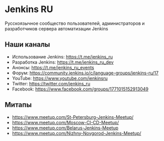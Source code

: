 # Jenkins RU

Русскоязычное cообщество пользователей, администраторов и разработчиков сервера автоматизации Jenkins

## Наши каналы

* Использование Jenkins: https://t.me/jenkins_ru
* Разработка Jenkins: https://t.me/jenkins_ru_dev
* Анонсы: https://t.me/jenkins_ru_events
* Форум: https://community.jenkins.io/c/language-groups/jenkins-ru/17
* YouTube: https://www.youtube.com/jenkinsru
* Twitter: https://twitter.com/jenkins_ru
* Facebook: https://www.facebook.com/groups/1771015152913049

## Митапы

* https://www.meetup.com/St-Petersburg-Jenkins-Meetup/
* https://www.meetup.com/Moscow-CI-CD-Meetup/
* https://www.meetup.com/Belarus-Jenkins-Meetup
* https://www.meetup.com/Nizhny-Novgorod-Jenkins-Meetup/
